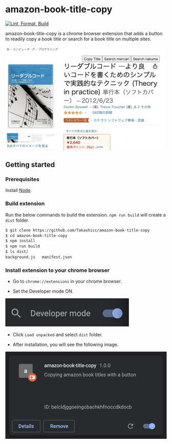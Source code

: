 # amazon-book-title-copy

[![Lint, Format, Build](https://github.com/Takashicc/amazon-book-title-copy/actions/workflows/ci.yml/badge.svg)](https://github.com/Takashicc/amazon-book-title-copy/actions/workflows/ci.yml)

amazon-book-title-copy is a chrome browser extension that adds a button to readily copy a book title or search for a book title on multiple sites.

<img src="/docs/images/result.png" />

## Getting started

### Prerequisites

Install [Node](https://nodejs.org/en/).

### Build extension

Run the below commands to build the extension. `npm run build` will create a `dist` folder.

```sh
$ git clone https://github.com/Takashicc/amazon-book-title-copy
$ cd amazon-book-title-copy
$ npm install
$ npm run build
$ ls dist/
background.js   manifest.json
```

### Install extension to your chrome browser

- Go to `chrome://extensions` in your chrome browser.

- Set the Developer mode ON.

<img src="/docs/images/developer_mode.png" />

- Click `Load unpacked` and select `dist` folder.

- After installation, you will see the following image.

<img src="/docs/images/extension_install.png" />
